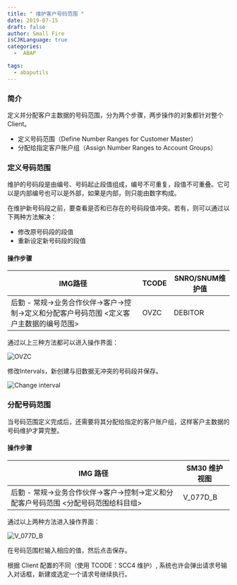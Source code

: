 ```yaml
---
title: " 维护客户号码范围 "
date: 2019-07-15
draft: false
author: Small Fire
isCJKLanguage: true
categories: 
  -  ABAP

tags: 
  - abaputils
---
```


### 简介

定义并分配客户主数据的号码范围，分为两个步骤，两步操作的对象都针对整个 Client。

- 定义号码范围（Define Number Ranges for Customer Master）
- 分配给指定客户账户组（Assign Number Ranges to Account Groups）

### 定义号码范围

维护的号码段是由编号、号码起止段值组成，编号不可重复，段值不可重叠。它可以是内部编号也可以是外部，如果是内部，则只能由数字构成。

在维护新号码段之前，要查看是否和已存在的号码段值冲突。若有，则可以通过以下两种方法解决：

- 修改原号码段的段值
- 重新设定新号码段的段值

#### 操作步骤

| IMG路径                                                      | TCODE | SNRO/SNUM维护值 |
| ------------------------------------------------------------ | ----- | --------------- |
| 后勤 - 常规→业务合作伙伴→客户→控制→定义和分配客户号码范围 <定义客户主数据的编号范围> | OVZC  | DEBITOR         |

通过以上三种方法都可以进入操作界面：

![OVZC](/images/ABAP/ABAP_NumberRange6.png)

修改Intervals，新创建与旧数据无冲突的号码段并保存。

![Change interval](/images/ABAP/ABAP_NumberRange7.png)

### 分配号码范围

当号码范围定义完成后，还需要将其分配给指定的客户账户组，这样客户主数据的号码维护才算完整。

#### 操作步骤

| **IMG** **路径**                                             | **SM30** **维护视图** |
| ------------------------------------------------------------ | --------------------- |
| 后勤 - 常规→业务合作伙伴→客户→控制→定义和分配客户号码范围 <分配号码范围给科目组> | V_077D_B              |

通过以上两种方法进入操作界面：

![V_077D_B](/images/ABAP/ABAP_NumberRange8.png)

在号码范围栏输入相应的值，然后点击保存。

根据 Client 配置的不同（使用 TCODE：SCC4 维护）, 系统也许会弹出请求号输入对话框，新建或选定一个请求号继续执行。

